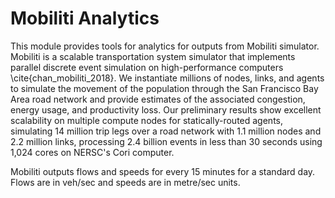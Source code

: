 # Mobiliti Analytics

This module provides tools for analytics for outputs from Mobiliti simulator. Mobiliti is a scalable transportation system simulator that implements parallel discrete event simulation on high-performance computers \cite{chan_mobiliti_2018}. We instantiate millions of nodes, links, and agents to simulate the movement of the population through the San Francisco Bay Area road network and provide estimates of the associated congestion, energy usage, and productivity loss. Our preliminary results show excellent scalability on multiple compute nodes for statically-routed agents, simulating 14 million trip legs  over a road network with 1.1 million nodes and 2.2 million links, processing 2.4 billion events in less than 30 seconds using 1,024 cores on NERSC's Cori computer.

Mobiliti outputs flows and speeds for every 15 minutes for a standard day. Flows are in veh/sec and speeds are in metre/sec units.
